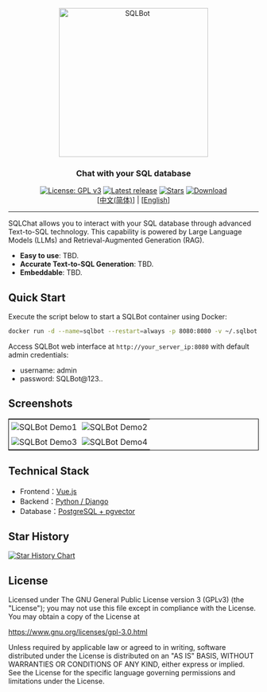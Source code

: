 <p align="center"><img src= "TBD" alt="SQLBot" width="300" /></p>
<h3 align="center">Chat with your SQL database</h3>
<p align="center">
  <a href="https://www.gnu.org/licenses/gpl-3.0.html#license-text"><img src="https://img.shields.io/github/license/1Panel-dev/SQLBot?color=%231890FF" alt="License: GPL v3"></a>
  <a href="https://github.com/1Panel-dev/SQLBot/releases/latest"><img src="https://img.shields.io/github/v/release/1Panel-dev/SQLBot" alt="Latest release"></a>
  <a href="https://github.com/1Panel-dev/SQLBot"><img src="https://img.shields.io/github/stars/1Panel-dev/SQLBot?color=%231890FF&style=flat-square" alt="Stars"></a>    
  <a href="https://hub.docker.com/r/1panel/SQLbot"><img src="https://img.shields.io/docker/pulls/1panel/SQLBot?label=downloads" alt="Download"></a><br/>
 [<a href="/README_CN.md">中文(简体)</a>] | [<a href="/README.md">English</a>] 
</p>
<hr/>

SQLChat allows you to interact with your SQL database through advanced Text-to-SQL technology. This capability is powered by Large Language Models (LLMs) and Retrieval-Augmented Generation (RAG).

- **Easy to use**: TBD.
- **Accurate Text-to-SQL Generation**: TBD.
- **Embeddable**: TBD.

## Quick Start

Execute the script below to start a SQLBot container using Docker:

```bash
docker run -d --name=sqlbot --restart=always -p 8080:8080 -v ~/.sqlbot:/var/lib/postgresql/data 1panel/sqlbot
```

Access SQLBot web interface at `http://your_server_ip:8080` with default admin credentials:

- username: admin
- password: SQLBot@123..

## Screenshots

<table style="border-collapse: collapse; border: 1px solid black;">
  <tr>
    <td style="padding: 5px;background-color:#fff;"><img src= "TBD" alt="SQLBot Demo1"   /></td>
    <td style="padding: 5px;background-color:#fff;"><img src= "TBD" alt="SQLBot Demo2"   /></td>
  </tr>
  <tr>
    <td style="padding: 5px;background-color:#fff;"><img src= "TBD" alt="SQLBot Demo3"   /></td>
    <td style="padding: 5px;background-color:#fff;"><img src= "TBD" alt="SQLBot Demo4"   /></td>
  </tr>
</table>

## Technical Stack

- Frontend：[Vue.js](https://vuejs.org/)
- Backend：[Python / Django](https://www.djangoproject.com/)
- Database：[PostgreSQL + pgvector](https://www.postgresql.org/)

## Star History

[![Star History Chart](https://api.star-history.com/svg?repos=1Panel-dev/SQLBot&type=Date)](https://star-history.com/#1Panel-dev/SQLBot&Date)

## License

Licensed under The GNU General Public License version 3 (GPLv3)  (the "License"); you may not use this file except in compliance with the License. You may obtain a copy of the License at

<https://www.gnu.org/licenses/gpl-3.0.html>

Unless required by applicable law or agreed to in writing, software distributed under the License is distributed on an "AS IS" BASIS, WITHOUT WARRANTIES OR CONDITIONS OF ANY KIND, either express or implied. See the License for the specific language governing permissions and limitations under the License.
